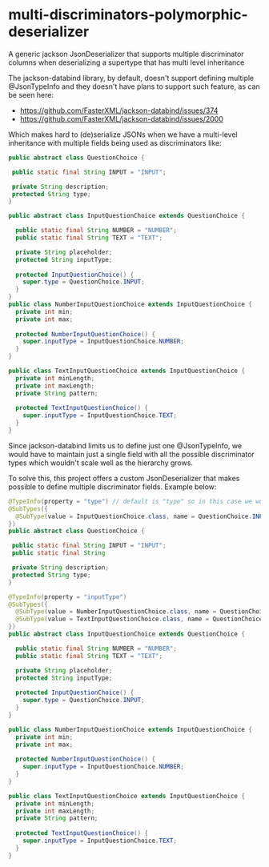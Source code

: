 # multi-discriminators-polymorphic-deserializer
A generic jackson JsonDeserializer that supports multiple discriminator columns when deserializing a supertype that has multi level inheritance

The jackson-databind library, by default, doesn't support defining multiple @JsonTypeInfo and they doesn't have plans to support such feature,
as can be seen here:

- https://github.com/FasterXML/jackson-databind/issues/374
- https://github.com/FasterXML/jackson-databind/issues/2000

Which makes hard to (de)serialize JSONs when we have a multi-level inheritance with multiple fields being used as discriminators like:

```java
public abstract class QuestionChoice {

 public static final String INPUT = "INPUT";

 private String description;
 protected String type;
}

public abstract class InputQuestionChoice extends QuestionChoice {

  public static final String NUMBER = "NUMBER";
  public static final String TEXT = "TEXT";

  private String placeholder;
  protected String inputType;
  
  protected InputQuestionChoice() {
    super.type = QuestionChoice.INPUT;
  }
}
public class NumberInputQuestionChoice extends InputQuestionChoice {
  private int min;
  private int max;
  
  protected NumberInputQuestionChoice() {
    super.inputType = InputQuestionChoice.NUMBER;
  }
}

public class TextInputQuestionChoice extends InputQuestionChoice {
  private int minLength;
  private int maxLength;
  private String pattern;
  
  protected TextInputQuestionChoice() {
    super.inputType = InputQuestionChoice.TEXT;
  }
}
```

Since jackson-databind limits us to define just one @JsonTypeInfo, we would have to maintain just a single field with all the possible discriminator
types which wouldn't scale well as the hierarchy grows.

To solve this, this project offers a custom JsonDeserializer that makes possible to define multiple discriminator fields. Example below:

```java
@TypeInfo(property = "type") // default is "type" so in this case we woudln't have to explicitly define the property
@SubTypes({
  @SubType(value = InputQuestionChoice.class, name = QuestionChoice.INPUT)
})
public abstract class QuestionChoice {

 public static final String INPUT = "INPUT";
 public static final String 

 private String description;
 protected String type;
}

@TypeInfo(property = "inputType")
@SubTypes({
  @SubType(value = NumberInputQuestionChoice.class, name = QuestionChoice.NUMBER),
  @SubType(value = TextInputQuestionChoice.class, name = QuestionChoice.TEXT)
})
public abstract class InputQuestionChoice extends QuestionChoice {

  public static final String NUMBER = "NUMBER";
  public static final String TEXT = "TEXT";

  private String placeholder;
  protected String inputType;
  
  protected InputQuestionChoice() {
    super.type = QuestionChoice.INPUT;
  }
}

public class NumberInputQuestionChoice extends InputQuestionChoice {
  private int min;
  private int max;
  
  protected NumberInputQuestionChoice() {
    super.inputType = InputQuestionChoice.NUMBER;
  }
}

public class TextInputQuestionChoice extends InputQuestionChoice {
  private int minLength;
  private int maxLength;
  private String pattern;
  
  protected TextInputQuestionChoice() {
    super.inputType = InputQuestionChoice.TEXT;
  }
}
```
